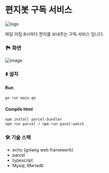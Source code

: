 # 편지봇 구독 서비스
![logo](https://user-images.githubusercontent.com/32125218/85204015-7af53c80-b34c-11ea-8751-94bf4ffd5baa.png)

매일 아침 8시마다 편지를 보내주는 구독 서비스 입니다.

### 🏞️ 화면
![image](https://user-images.githubusercontent.com/32125218/85199281-4d4acc00-b329-11ea-8c3b-1c9dbf9ca511.png)

### ⬇️ 설치

#### Run
```bash
go run main.go
```

#### Compile html
```bash
npm install parcel-bundler
npm run parcel / npm run pacel:watch
```

### 🛠️ 기술 스택
- echo (golang web framework)
- parcel
- typescript
- Mysql, Mariadb
